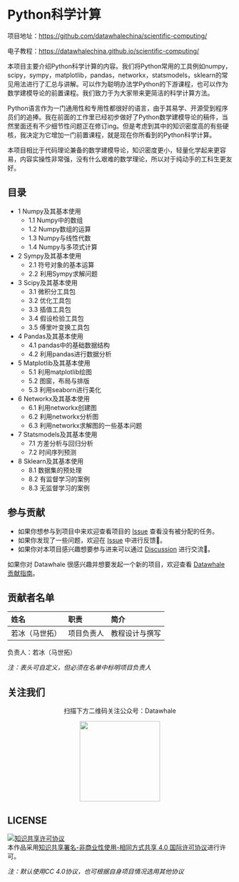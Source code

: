# Python科学计算

项目地址：https://github.com/datawhalechina/scientific-computing/

电子教程：https://datawhalechina.github.io/scientific-computing/

本项目主要介绍Python科学计算的内容。我们将Python常用的工具例如numpy，scipy，sympy，matplotlib，pandas，networkx，statsmodels，sklearn的常见用法进行了汇总与讲解。可以作为聪明办法学Python的下游课程，也可以作为数学建模导论的前置课程。我们致力于为大家带来更简洁的科学计算方法。

Python语言作为一门通用性和专用性都很好的语言，由于其易学、开源受到程序员们的追捧。我在前面的工作里已经初步做好了Python数学建模导论的稿件，当然里面还有不少细节性问题正在修订ing。但是考虑到其中的知识密度高的有些硬核，我决定为它增加一门前置课程，就是现在你所看到的Python科学计算。

本项目相比于代码理论兼备的数学建模导论，知识密度更小，轻量化学起来更容易，内容实操性非常强，没有什么艰难的数学理论，所以对于纯动手的工科生更友好。

## 目录

- 1 Numpy及其基本使用
  - 1.1 Numpy中的数组
  - 1.2 Numpy数组的运算
  - 1.3 Numpy与线性代数
  - 1.4 Numpy与多项式计算
- 2 Sympy及其基本使用
  - 2.1 符号对象的基本运算
  - 2.2 利用Sympy求解问题
- 3 Scipy及其基本使用
  - 3.1 微积分工具包
  - 3.2 优化工具包
  - 3.3 插值工具包
  - 3.4 假设检验工具包
  - 3.5 傅里叶变换工具包
- 4 Pandas及其基本使用
  - 4.1 pandas中的基础数据结构
  - 4.2 利用pandas进行数据分析
- 5 Matplotlib及其基本使用
  - 5.1 利用matplotlib绘图
  - 5.2 图窗，布局与排版
  - 5.3 利用seaborn进行美化
- 6 Networkx及其基本使用
  - 6.1 利用networkx创建图
  - 6.2 利用networkx分析图
  - 6.3 利用networkx求解图的一些基本问题
- 7 Statsmodels及其基本使用
  - 7.1 方差分析与回归分析
  - 7.2 时间序列预测
- 8 Sklearn及其基本使用
  - 8.1 数据集的预处理
  - 8.2 有监督学习的案例
  - 8.3 无监督学习的案例

## 参与贡献

- 如果你想参与到项目中来欢迎查看项目的 [Issue]() 查看没有被分配的任务。
- 如果你发现了一些问题，欢迎在 [Issue]() 中进行反馈🐛。
- 如果你对本项目感兴趣想要参与进来可以通过 [Discussion]() 进行交流💬。

如果你对 Datawhale 很感兴趣并想要发起一个新的项目，欢迎查看 [Datawhale 贡献指南](https://github.com/datawhalechina/DOPMC#%E4%B8%BA-datawhale-%E5%81%9A%E5%87%BA%E8%B4%A1%E7%8C%AE)。

## 贡献者名单

| 姓名 | 职责 | 简介 |
| :----| :---- | :---- |
| 若冰（马世拓） | 项目负责人 | 教程设计与撰写 |

负责人：若冰（马世拓）

*注：表头可自定义，但必须在名单中标明项目负责人*

## 关注我们

<div align=center>
<p>扫描下方二维码关注公众号：Datawhale</p>
<img src="https://raw.githubusercontent.com/datawhalechina/pumpkin-book/master/res/qrcode.jpeg" width = "180" height = "180">
</div>

## LICENSE

<a rel="license" href="http://creativecommons.org/licenses/by-nc-sa/4.0/"><img alt="知识共享许可协议" style="border-width:0" src="https://img.shields.io/badge/license-CC%20BY--NC--SA%204.0-lightgrey" /></a><br />本作品采用<a rel="license" href="http://creativecommons.org/licenses/by-nc-sa/4.0/">知识共享署名-非商业性使用-相同方式共享 4.0 国际许可协议</a>进行许可。

*注：默认使用CC 4.0协议，也可根据自身项目情况选用其他协议*
